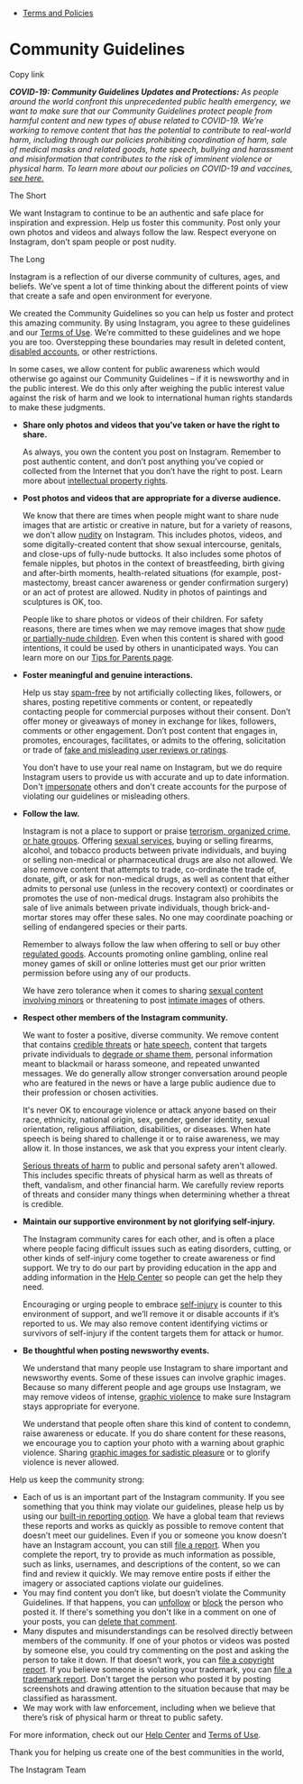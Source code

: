 *   [Terms and Policies](https://help.instagram.com/1417489251945243/?helpref=breadcrumb)

Community Guidelines
====================

Copy link

_**COVID-19: Community Guidelines Updates and Protections:** As people around the world confront this unprecedented public health emergency, we want to make sure that our Community Guidelines protect people from harmful content and new types of abuse related to COVID-19. We’re working to remove content that has the potential to contribute to real-world harm, including through our policies prohibiting coordination of harm, sale of medical masks and related goods, hate speech, bullying and harassment and misinformation that contributes to the risk of imminent violence or physical harm. To learn more about our policies on COVID-19 and vaccines, [see here.](https://help.instagram.com/697825587576762?helpref=faq_content)_

The Short

We want Instagram to continue to be an authentic and safe place for inspiration and expression. Help us foster this community. Post only your own photos and videos and always follow the law. Respect everyone on Instagram, don’t spam people or post nudity.

The Long

Instagram is a reflection of our diverse community of cultures, ages, and beliefs. We’ve spent a lot of time thinking about the different points of view that create a safe and open environment for everyone.

We created the Community Guidelines so you can help us foster and protect this amazing community. By using Instagram, you agree to these guidelines and our [Terms of Use](https://www.instagram.com/legal/terms). We’re committed to these guidelines and we hope you are too. Overstepping these boundaries may result in deleted content, [disabled accounts](https://help.instagram.com/366993040048856?helpref=faq_content), or other restrictions.

In some cases, we allow content for public awareness which would otherwise go against our Community Guidelines – if it is newsworthy and in the public interest. We do this only after weighing the public interest value against the risk of harm and we look to international human rights standards to make these judgments.

*   **Share only photos and videos that you’ve taken or have the right to share.**
    
    As always, you own the content you post on Instagram. Remember to post authentic content, and don’t post anything you’ve copied or collected from the Internet that you don’t have the right to post. Learn more about [intellectual property rights](https://help.instagram.com/126382350847838?helpref=faq_content).
    
*   **Post photos and videos that are appropriate for a diverse audience.**
    
    We know that there are times when people might want to share nude images that are artistic or creative in nature, but for a variety of reasons, we don’t allow [nudity](https://l.instagram.com/?u=https%3A%2F%2Fwww.facebook.com%2Fcommunitystandards%2Fadult_nudity_sexual_activity&e=AT1sXNfXSrPilV44QNBh5yk3bqo9aZnBAG8iSAG9Ub5zXt5HQb_-fu4z_3xkc_TFO1UdRgYnLVT9L_DZ4s852jjIrqIz0vxfY7KCARJqi61X0TUAKDzAoC8t2ajnChaHodDdAOR_mNBPKVagdCUcoV6gRaYSmdK2Q413YQ) on Instagram. This includes photos, videos, and some digitally-created content that show sexual intercourse, genitals, and close-ups of fully-nude buttocks. It also includes some photos of female nipples, but photos in the context of breastfeeding, birth giving and after-birth moments, health-related situations (for example, post-mastectomy, breast cancer awareness or gender confirmation surgery) or an act of protest are allowed. Nudity in photos of paintings and sculptures is OK, too.
    
    People like to share photos or videos of their children. For safety reasons, there are times when we may remove images that show [nude or partially-nude children](https://l.instagram.com/?u=https%3A%2F%2Fwww.facebook.com%2Fcommunitystandards%2Fchild_nudity_sexual_exploitation&e=AT1sXNfXSrPilV44QNBh5yk3bqo9aZnBAG8iSAG9Ub5zXt5HQb_-fu4z_3xkc_TFO1UdRgYnLVT9L_DZ4s852jjIrqIz0vxfY7KCARJqi61X0TUAKDzAoC8t2ajnChaHodDdAOR_mNBPKVagdCUcoV6gRaYSmdK2Q413YQ). Even when this content is shared with good intentions, it could be used by others in unanticipated ways. You can learn more on our [Tips for Parents page](https://help.instagram.com/154475974694511/?helpref=faq_content).
    
*   **Foster meaningful and genuine interactions.**
    
    Help us stay [spam-free](https://l.instagram.com/?u=https%3A%2F%2Fwww.facebook.com%2Fcommunitystandards%2Fspam&e=AT1sXNfXSrPilV44QNBh5yk3bqo9aZnBAG8iSAG9Ub5zXt5HQb_-fu4z_3xkc_TFO1UdRgYnLVT9L_DZ4s852jjIrqIz0vxfY7KCARJqi61X0TUAKDzAoC8t2ajnChaHodDdAOR_mNBPKVagdCUcoV6gRaYSmdK2Q413YQ) by not artificially collecting likes, followers, or shares, posting repetitive comments or content, or repeatedly contacting people for commercial purposes without their consent. Don’t offer money or giveaways of money in exchange for likes, followers, comments or other engagement. Don’t post content that engages in, promotes, encourages, facilitates, or admits to the offering, solicitation or trade of [fake and misleading user reviews or ratings](https://l.instagram.com/?u=https%3A%2F%2Fwww.facebook.com%2Fcommunitystandards%2Ffraud_deception&e=AT1sXNfXSrPilV44QNBh5yk3bqo9aZnBAG8iSAG9Ub5zXt5HQb_-fu4z_3xkc_TFO1UdRgYnLVT9L_DZ4s852jjIrqIz0vxfY7KCARJqi61X0TUAKDzAoC8t2ajnChaHodDdAOR_mNBPKVagdCUcoV6gRaYSmdK2Q413YQ).
    
    You don’t have to use your real name on Instagram, but we do require Instagram users to provide us with accurate and up to date information. Don't [impersonate](https://l.instagram.com/?u=https%3A%2F%2Fwww.facebook.com%2Fcommunitystandards%2Fmisrepresentation&e=AT1sXNfXSrPilV44QNBh5yk3bqo9aZnBAG8iSAG9Ub5zXt5HQb_-fu4z_3xkc_TFO1UdRgYnLVT9L_DZ4s852jjIrqIz0vxfY7KCARJqi61X0TUAKDzAoC8t2ajnChaHodDdAOR_mNBPKVagdCUcoV6gRaYSmdK2Q413YQ) others and don't create accounts for the purpose of violating our guidelines or misleading others.
    
*   **Follow the law.**
    
    Instagram is not a place to support or praise [terrorism, organized crime, or hate groups](https://l.instagram.com/?u=https%3A%2F%2Fwww.facebook.com%2Fcommunitystandards%2Fdangerous_individuals_organizations&e=AT1sXNfXSrPilV44QNBh5yk3bqo9aZnBAG8iSAG9Ub5zXt5HQb_-fu4z_3xkc_TFO1UdRgYnLVT9L_DZ4s852jjIrqIz0vxfY7KCARJqi61X0TUAKDzAoC8t2ajnChaHodDdAOR_mNBPKVagdCUcoV6gRaYSmdK2Q413YQ). Offering [sexual services](https://l.instagram.com/?u=https%3A%2F%2Fwww.facebook.com%2Fcommunitystandards%2Fsexual_solicitation&e=AT1sXNfXSrPilV44QNBh5yk3bqo9aZnBAG8iSAG9Ub5zXt5HQb_-fu4z_3xkc_TFO1UdRgYnLVT9L_DZ4s852jjIrqIz0vxfY7KCARJqi61X0TUAKDzAoC8t2ajnChaHodDdAOR_mNBPKVagdCUcoV6gRaYSmdK2Q413YQ), buying or selling firearms, alcohol, and tobacco products between private individuals, and buying or selling non-medical or pharmaceutical drugs are also not allowed. We also remove content that attempts to trade, co-ordinate the trade of, donate, gift, or ask for non-medical drugs, as well as content that either admits to personal use (unless in the recovery context) or coordinates or promotes the use of non-medical drugs. Instagram also prohibits the sale of live animals between private individuals, though brick-and-mortar stores may offer these sales. No one may coordinate poaching or selling of endangered species or their parts.
    
    Remember to always follow the law when offering to sell or buy other [regulated goods](https://l.instagram.com/?u=https%3A%2F%2Fwww.facebook.com%2Fcommunitystandards%2Fregulated_goods&e=AT1sXNfXSrPilV44QNBh5yk3bqo9aZnBAG8iSAG9Ub5zXt5HQb_-fu4z_3xkc_TFO1UdRgYnLVT9L_DZ4s852jjIrqIz0vxfY7KCARJqi61X0TUAKDzAoC8t2ajnChaHodDdAOR_mNBPKVagdCUcoV6gRaYSmdK2Q413YQ). Accounts promoting online gambling, online real money games of skill or online lotteries must get our prior written permission before using any of our products.
    
    We have zero tolerance when it comes to sharing [sexual content involving minors](https://l.instagram.com/?u=https%3A%2F%2Fwww.facebook.com%2Fcommunitystandards%2Fchild_nudity_sexual_exploitation&e=AT1sXNfXSrPilV44QNBh5yk3bqo9aZnBAG8iSAG9Ub5zXt5HQb_-fu4z_3xkc_TFO1UdRgYnLVT9L_DZ4s852jjIrqIz0vxfY7KCARJqi61X0TUAKDzAoC8t2ajnChaHodDdAOR_mNBPKVagdCUcoV6gRaYSmdK2Q413YQ) or threatening to post [intimate images](https://l.instagram.com/?u=https%3A%2F%2Fwww.facebook.com%2Fcommunitystandards%2Fsexual_exploitation_adults&e=AT1sXNfXSrPilV44QNBh5yk3bqo9aZnBAG8iSAG9Ub5zXt5HQb_-fu4z_3xkc_TFO1UdRgYnLVT9L_DZ4s852jjIrqIz0vxfY7KCARJqi61X0TUAKDzAoC8t2ajnChaHodDdAOR_mNBPKVagdCUcoV6gRaYSmdK2Q413YQ) of others.
    
*   **Respect other members of the Instagram community.**
    
    We want to foster a positive, diverse community. We remove content that contains [credible threats](https://l.instagram.com/?u=https%3A%2F%2Fwww.facebook.com%2Fcommunitystandards%2Fcredible_violence&e=AT1sXNfXSrPilV44QNBh5yk3bqo9aZnBAG8iSAG9Ub5zXt5HQb_-fu4z_3xkc_TFO1UdRgYnLVT9L_DZ4s852jjIrqIz0vxfY7KCARJqi61X0TUAKDzAoC8t2ajnChaHodDdAOR_mNBPKVagdCUcoV6gRaYSmdK2Q413YQ) or [hate speech](https://l.instagram.com/?u=https%3A%2F%2Fwww.facebook.com%2Fcommunitystandards%2Fhate_speech&e=AT1sXNfXSrPilV44QNBh5yk3bqo9aZnBAG8iSAG9Ub5zXt5HQb_-fu4z_3xkc_TFO1UdRgYnLVT9L_DZ4s852jjIrqIz0vxfY7KCARJqi61X0TUAKDzAoC8t2ajnChaHodDdAOR_mNBPKVagdCUcoV6gRaYSmdK2Q413YQ), content that targets private individuals to [degrade or shame them](https://l.instagram.com/?u=https%3A%2F%2Fwww.facebook.com%2Fcommunitystandards%2Fbullying&e=AT1sXNfXSrPilV44QNBh5yk3bqo9aZnBAG8iSAG9Ub5zXt5HQb_-fu4z_3xkc_TFO1UdRgYnLVT9L_DZ4s852jjIrqIz0vxfY7KCARJqi61X0TUAKDzAoC8t2ajnChaHodDdAOR_mNBPKVagdCUcoV6gRaYSmdK2Q413YQ), personal information meant to blackmail or harass someone, and repeated unwanted messages. We do generally allow stronger conversation around people who are featured in the news or have a large public audience due to their profession or chosen activities.
    
    It's never OK to encourage violence or attack anyone based on their race, ethnicity, national origin, sex, gender, gender identity, sexual orientation, religious affiliation, disabilities, or diseases. When hate speech is being shared to challenge it or to raise awareness, we may allow it. In those instances, we ask that you express your intent clearly.
    
    [Serious threats of harm](https://l.instagram.com/?u=https%3A%2F%2Fwww.facebook.com%2Fcommunitystandards%2Fcredible_violence&e=AT1sXNfXSrPilV44QNBh5yk3bqo9aZnBAG8iSAG9Ub5zXt5HQb_-fu4z_3xkc_TFO1UdRgYnLVT9L_DZ4s852jjIrqIz0vxfY7KCARJqi61X0TUAKDzAoC8t2ajnChaHodDdAOR_mNBPKVagdCUcoV6gRaYSmdK2Q413YQ) to public and personal safety aren't allowed. This includes specific threats of physical harm as well as threats of theft, vandalism, and other financial harm. We carefully review reports of threats and consider many things when determining whether a threat is credible.
    
*   **Maintain our supportive environment by not glorifying self-injury.**
    
    The Instagram community cares for each other, and is often a place where people facing difficult issues such as eating disorders, cutting, or other kinds of self-injury come together to create awareness or find support. We try to do our part by providing education in the app and adding information in the [Help Center](https://help.instagram.com/) so people can get the help they need.
    
    Encouraging or urging people to embrace [self-injury](https://l.instagram.com/?u=https%3A%2F%2Fwww.facebook.com%2Fcommunitystandards%2Fsuicide_self_injury_violence&e=AT1sXNfXSrPilV44QNBh5yk3bqo9aZnBAG8iSAG9Ub5zXt5HQb_-fu4z_3xkc_TFO1UdRgYnLVT9L_DZ4s852jjIrqIz0vxfY7KCARJqi61X0TUAKDzAoC8t2ajnChaHodDdAOR_mNBPKVagdCUcoV6gRaYSmdK2Q413YQ) is counter to this environment of support, and we’ll remove it or disable accounts if it’s reported to us. We may also remove content identifying victims or survivors of self-injury if the content targets them for attack or humor.
    
*   **Be thoughtful when posting newsworthy events.**
    
    We understand that many people use Instagram to share important and newsworthy events. Some of these issues can involve graphic images. Because so many different people and age groups use Instagram, we may remove videos of intense, [graphic violence](https://l.instagram.com/?u=https%3A%2F%2Fwww.facebook.com%2Fcommunitystandards%2Fgraphic_violence&e=AT1sXNfXSrPilV44QNBh5yk3bqo9aZnBAG8iSAG9Ub5zXt5HQb_-fu4z_3xkc_TFO1UdRgYnLVT9L_DZ4s852jjIrqIz0vxfY7KCARJqi61X0TUAKDzAoC8t2ajnChaHodDdAOR_mNBPKVagdCUcoV6gRaYSmdK2Q413YQ) to make sure Instagram stays appropriate for everyone.
    
    We understand that people often share this kind of content to condemn, raise awareness or educate. If you do share content for these reasons, we encourage you to caption your photo with a warning about graphic violence. Sharing [graphic images for sadistic pleasure](https://l.instagram.com/?u=https%3A%2F%2Fwww.facebook.com%2Fcommunitystandards%2Fcruel_insensitive&e=AT1sXNfXSrPilV44QNBh5yk3bqo9aZnBAG8iSAG9Ub5zXt5HQb_-fu4z_3xkc_TFO1UdRgYnLVT9L_DZ4s852jjIrqIz0vxfY7KCARJqi61X0TUAKDzAoC8t2ajnChaHodDdAOR_mNBPKVagdCUcoV6gRaYSmdK2Q413YQ) or to glorify violence is never allowed.
    

Help us keep the community strong:

*   Each of us is an important part of the Instagram community. If you see something that you think may violate our guidelines, please help us by using our [built-in reporting option](https://help.instagram.com/165828726894770?helpref=faq_content). We have a global team that reviews these reports and works as quickly as possible to remove content that doesn’t meet our guidelines. Even if you or someone you know doesn’t have an Instagram account, you can still [file a report](https://help.instagram.com/contact/383679321740945). When you complete the report, try to provide as much information as possible, such as links, usernames, and descriptions of the content, so we can find and review it quickly. We may remove entire posts if either the imagery or associated captions violate our guidelines.
*   You may find content you don’t like, but doesn’t violate the Community Guidelines. If that happens, you can [unfollow](https://help.instagram.com/286340048138725?helpref=faq_content) or [block](https://help.instagram.com/426700567389543/?helpref=faq_content) the person who posted it. If there's something you don't like in a comment on one of your posts, you can [delete that comment](https://help.instagram.com/289098941190483?helpref=faq_content).
*   Many disputes and misunderstandings can be resolved directly between members of the community. If one of your photos or videos was posted by someone else, you could try commenting on the post and asking the person to take it down. If that doesn’t work, you can [file a copyright report](https://help.instagram.com/126382350847838?helpref=faq_content). If you believe someone is violating your trademark, you can [file a trademark report](https://help.instagram.com/222826637847963?helpref=faq_content). Don't target the person who posted it by posting screenshots and drawing attention to the situation because that may be classified as harassment.
*   We may work with law enforcement, including when we believe that there’s risk of physical harm or threat to public safety.

For more information, check out our [Help Center](https://help.instagram.com/) and [Terms of Use](https://l.instagram.com/?u=http%3A%2F%2Finstagram.com%2Flegal%2Fterms%2F%23&e=AT1sXNfXSrPilV44QNBh5yk3bqo9aZnBAG8iSAG9Ub5zXt5HQb_-fu4z_3xkc_TFO1UdRgYnLVT9L_DZ4s852jjIrqIz0vxfY7KCARJqi61X0TUAKDzAoC8t2ajnChaHodDdAOR_mNBPKVagdCUcoV6gRaYSmdK2Q413YQ).

Thank you for helping us create one of the best communities in the world,

The Instagram Team